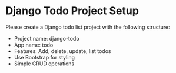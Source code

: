 # Django Todo Project Setup

Please create a Django todo list project with the following structure:

- Project name: django-todo
- App name: todo
- Features: Add, delete, update, list todos
- Use Bootstrap for styling
- Simple CRUD operations